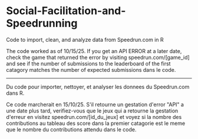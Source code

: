 # Social-Facilitation-and-Speedrunning

Code to import, clean, and analyze data from Speedrun.com in R

The code worked as of 10/15/25. If you get an API ERROR at a later date, check the game that returned the error by visiting speedrun.com/[game_id] and see if the number of submissions to the leaderboard of the first catagory matches the number of expected submissions dans le code.

-------------------------------------------------------------------------------------------------------------------------------------------------------------------------

Du code pour importer, nettoyer, et analyser les donnees du Speedrun.com dans R.

Ce code marcherait en 15/10/25. S'il retourne un gestation d'error "API" a une date plus tard, verifiez-vous que le jeux qui a retourne la gestation d'erreur en visitez speedrun.com/[id_du_jeux] et voyez si la nombre des contributions au tableau des score dans la premier catagorie est le meme que le nombre du contributions attendu dans le code.
